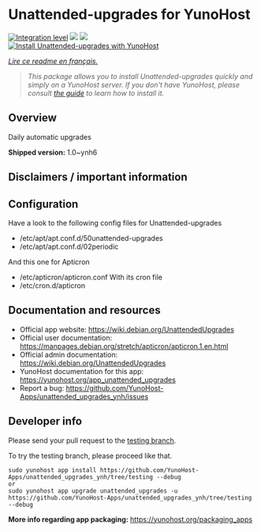 <!--
N.B.: This README was automatically generated by https://github.com/YunoHost/apps/tree/master/tools/README-generator
It shall NOT be edited by hand.
-->

# Unattended-upgrades for YunoHost

[![Integration level](https://dash.yunohost.org/integration/unattended_upgrades.svg)](https://dash.yunohost.org/appci/app/unattended_upgrades) ![](https://ci-apps.yunohost.org/ci/badges/unattended_upgrades.status.svg) ![](https://ci-apps.yunohost.org/ci/badges/unattended_upgrades.maintain.svg)  
[![Install Unattended-upgrades with YunoHost](https://install-app.yunohost.org/install-with-yunohost.svg)](https://install-app.yunohost.org/?app=unattended_upgrades)

*[Lire ce readme en français.](./README_fr.md)*

> *This package allows you to install Unattended-upgrades quickly and simply on a YunoHost server.
If you don't have YunoHost, please consult [the guide](https://yunohost.org/#/install) to learn how to install it.*

## Overview

Daily automatic upgrades

**Shipped version:** 1.0~ynh6



## Disclaimers / important information

## Configuration

Have a look to the following config files for Unattended-upgrades
 * /etc/apt/apt.conf.d/50unattended-upgrades
 * /etc/apt/apt.conf.d/02periodic

And this one for Apticron
 * /etc/apticron/apticron.conf
With its cron file
 * /etc/cron.d/apticron

## Documentation and resources

* Official app website: https://wiki.debian.org/UnattendedUpgrades
* Official user documentation: https://manpages.debian.org/stretch/apticron/apticron.1.en.html
* Official admin documentation: https://wiki.debian.org/UnattendedUpgrades
* YunoHost documentation for this app: https://yunohost.org/app_unattended_upgrades
* Report a bug: https://github.com/YunoHost-Apps/unattended_upgrades_ynh/issues

## Developer info

Please send your pull request to the [testing branch](https://github.com/YunoHost-Apps/unattended_upgrades_ynh/tree/testing).

To try the testing branch, please proceed like that.
```
sudo yunohost app install https://github.com/YunoHost-Apps/unattended_upgrades_ynh/tree/testing --debug
or
sudo yunohost app upgrade unattended_upgrades -u https://github.com/YunoHost-Apps/unattended_upgrades_ynh/tree/testing --debug
```

**More info regarding app packaging:** https://yunohost.org/packaging_apps
